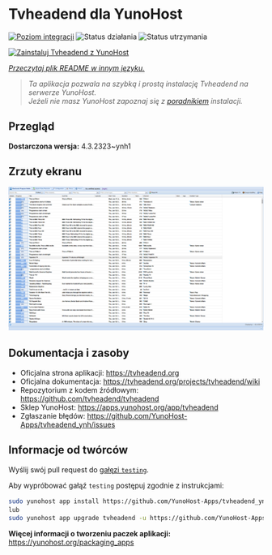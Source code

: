 <!--
To README zostało automatycznie wygenerowane przez <https://github.com/YunoHost/apps/tree/master/tools/readme_generator>
Nie powinno być ono edytowane ręcznie.
-->

# Tvheadend dla YunoHost

[![Poziom integracji](https://apps.yunohost.org/badge/integration/tvheadend)](https://ci-apps.yunohost.org/ci/apps/tvheadend/)
![Status działania](https://apps.yunohost.org/badge/state/tvheadend)
![Status utrzymania](https://apps.yunohost.org/badge/maintained/tvheadend)

[![Zainstaluj Tvheadend z YunoHost](https://install-app.yunohost.org/install-with-yunohost.svg)](https://install-app.yunohost.org/?app=tvheadend)

*[Przeczytaj plik README w innym języku.](./ALL_README.md)*

> *Ta aplikacja pozwala na szybką i prostą instalację Tvheadend na serwerze YunoHost.*  
> *Jeżeli nie masz YunoHost zapoznaj się z [poradnikiem](https://yunohost.org/install) instalacji.*

## Przegląd



**Dostarczona wersja:** 4.3.2323~ynh1

## Zrzuty ekranu

![Zrzut ekranu z Tvheadend](./doc/screenshots/overall_screenshot.png)

## Dokumentacja i zasoby

- Oficjalna strona aplikacji: <https://tvheadend.org>
- Oficjalna dokumentacja: <https://tvheadend.org/projects/tvheadend/wiki>
- Repozytorium z kodem źródłowym: <https://github.com/tvheadend/tvheadend>
- Sklep YunoHost: <https://apps.yunohost.org/app/tvheadend>
- Zgłaszanie błędów: <https://github.com/YunoHost-Apps/tvheadend_ynh/issues>

## Informacje od twórców

Wyślij swój pull request do [gałęzi `testing`](https://github.com/YunoHost-Apps/tvheadend_ynh/tree/testing).

Aby wypróbować gałąź `testing` postępuj zgodnie z instrukcjami:

```bash
sudo yunohost app install https://github.com/YunoHost-Apps/tvheadend_ynh/tree/testing --debug
lub
sudo yunohost app upgrade tvheadend -u https://github.com/YunoHost-Apps/tvheadend_ynh/tree/testing --debug
```

**Więcej informacji o tworzeniu paczek aplikacji:** <https://yunohost.org/packaging_apps>
